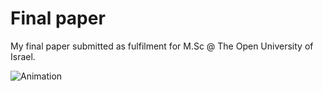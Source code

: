 # Final paper

My final paper submitted as fulfilment for M.Sc @ The Open University of Israel.

<!-- Add image -->
![Animation](animation.gif)
